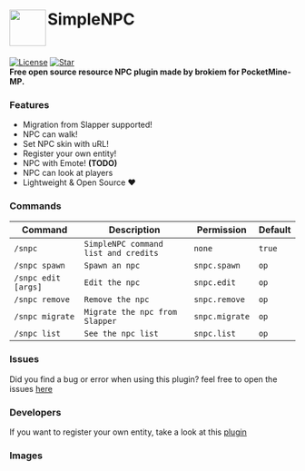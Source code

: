 <h1>SimpleNPC<img src="https://github.com/brokiem/SimpleNPC/blob/stable/assets/image.png" height="64" width="64" align="left" alt=""></h1><br>

[![License](https://img.shields.io/github/license/brokiem/SimpleNPC)](https://github.com/brokiem/SimpleNPC)
[![Star](https://img.shields.io/github/stars/brokiem/SimpleNPC)](https://github.com/brokiem/SimpleNPC/stargazers) <br>
<b>Free open source resource NPC plugin made by brokiem for PocketMine-MP.</b>

### Features
- Migration from Slapper supported!
- NPC can walk!
- Set NPC skin with uRL!
- Register your own entity!
- NPC with Emote! <b>(TODO)</b>
- NPC can look at players
- Lightweight & Open Source ❤

### Commands
| Command | Description | Permission | Default |
| --- | --- | --- | --- |
| ```/snpc``` | ```SimpleNPC command list and credits``` | ```none``` | ```true``` |
| ```/snpc spawn``` | ```Spawn an npc``` | ```snpc.spawn``` | ```op``` |
| ```/snpc edit [args]``` | ```Edit the npc``` | ```snpc.edit``` | ```op``` |
| ```/snpc remove``` | ```Remove the npc``` | ```snpc.remove``` | ```op``` |
| ```/snpc migrate``` | ```Migrate the npc from Slapper``` | ```snpc.migrate``` | ```op``` |
| ```/snpc list``` | ```See the npc list``` | ```snpc.list``` | ```op``` |

### Issues
Did you find a bug or error when using this plugin? feel free to open the
issues [here](https://github.com/brokiem/SimpleNPC/issues/new)

### Developers
If you want to register your own entity, take a look at this [plugin](https://github.com/brokiem/CustomEntity/)

### Images
<img src="https://github.com/brokiem/SimpleNPC/blob/stable/assets/img.png" alt="">